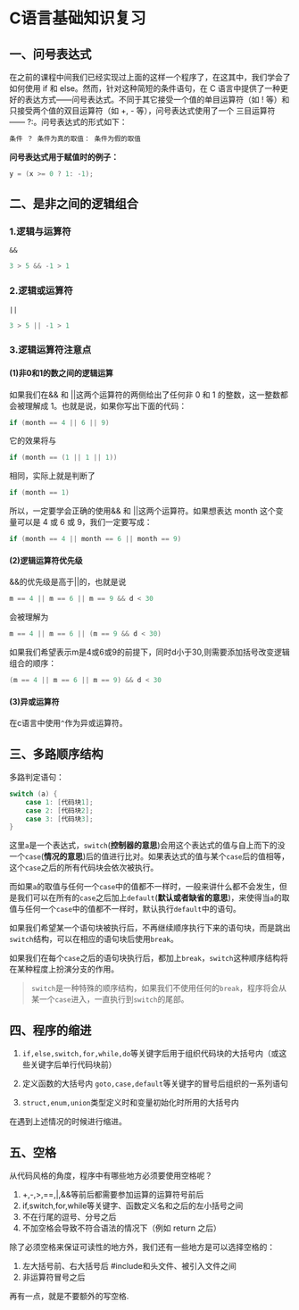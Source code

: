 #    C语言基础知识复习

## 一、问号表达式

在之前的课程中间我们已经实现过上面的这样一个程序了，在这其中，我们学会了如何使用 if 和 else。然而，针对这种简短的条件语句，在 C 语言中提供了一种更好的表达方式——问号表达式。不同于其它接受一个值的单目运算符（如 ! 等）和只接受两个值的双目运算符（如 +, - 等），问号表达式使用了一个 三目运算符 —— ?:。问号表达式的形式如下：

```c
条件 ？ 条件为真的取值： 条件为假的取值
```

**问号表达式用于赋值时的例子：**

```c
y = (x >= 0 ? 1: -1);
```



## 二、是非之间的逻辑组合

### 1.逻辑与运算符

`&&`

```c
3 > 5 && -1 > 1
```

### 2.逻辑或运算符

`||`

```c
3 > 5 || -1 > 1
```

### 3.逻辑运算符注意点

#### (1)非0和1的数之间的逻辑运算

如果我们在&& 和 ||这两个运算符的两侧给出了任何非 0 和 1 的整数，这一整数都会被理解成 1。也就是说，如果你写出下面的代码：

```c
if (month == 4 || 6 || 9)
```

它的效果将与

```c
if (month == (1 || 1 || 1))
```

相同，实际上就是判断了

```c
if (month == 1)
```

所以，一定要学会正确的使用&& 和 ||这两个运算符。如果想表达 month 这个变量可以是 4 或 6 或 9，我们一定要写成：

```c
if (month == 4 || month == 6 || month == 9)
```

#### (2)逻辑运算符优先级

&&的优先级是高于||的，也就是说

```c
m == 4 || m == 6 || m == 9 && d < 30
```

会被理解为

```c
m == 4 || m == 6 || (m == 9 && d < 30)
```

如果我们希望表示m是4或6或9的前提下，同时d小于30,则需要添加括号改变逻辑组合的顺序：

```c
(m == 4 || m == 6 || m == 9) && d < 30
```

#### (3)异或运算符

在c语言中使用`^`作为异或运算符。



## 三、多路顺序结构

多路判定语句：

```c
switch (a) {
    case 1: [代码块1];
    case 2: [代码块2];
    case 3: [代码块3];
}
```

这里`a`是一个表达式，`switch`(**控制器的意思**)会用这个表达式的值与自上而下的没一个`case`(**情况的意思**)后的值进行比对。如果表达式的值与某个`case`后的值相等，这个`case`之后的所有代码块会依次被执行。

而如果`a`的取值与任何一个`case`中的值都不一样时，一般来讲什么都不会发生，但是我们可以在所有的`case`之后加上`default`(**默认或者缺省的意思**)，来使得当`a`的取值与任何一个`case`中的值都不一样时，默认执行`default`中的语句。

如果我们希望某一个语句块被执行后，不再继续顺序执行下来的语句块，而是跳出`switch`结构，可以在相应的语句块后使用`break`。

如果我们在每个`case`之后的语句块执行后，都加上`break`，`switch`这种顺序结构将在某种程度上扮演分支的作用。

> `switch`是一种特殊的顺序结构，如果我们不使用任何的`break`，程序将会从某一个`case`进入，一直执行到`switch`的尾部。



## 四、程序的缩进

1. `if,else,switch,for,while,do`等关键字后用于组织代码块的大括号内（或这些关键字后单行代码块前） 

2. 定义函数的大括号内 `goto,case,default`等关键字的冒号后组织的一系列语句
3. `struct,enum,union`类型定义时和变量初始化时所用的大括号内 

在遇到上述情况的时候进行缩进。



## 五、空格

从代码风格的角度，程序中有哪些地方必须要使用空格呢？

1. +,-,>,\==,|,&&等前后都需要参加运算的运算符号前后 
2. if,switch,for,while等关键字、函数定义名和之后的左小括号之间 
3. 不在行尾的逗号、分号之后 
4. 不加空格会导致不符合语法的情况下（例如 return 之后）

除了必须空格来保证可读性的地方外，我们还有一些地方是可以选择空格的：

1. 左大括号前、右大括号后 #include和头文件、被引入文件之间 
2. 非运算符冒号之后 

再有一点，就是不要额外的写空格.